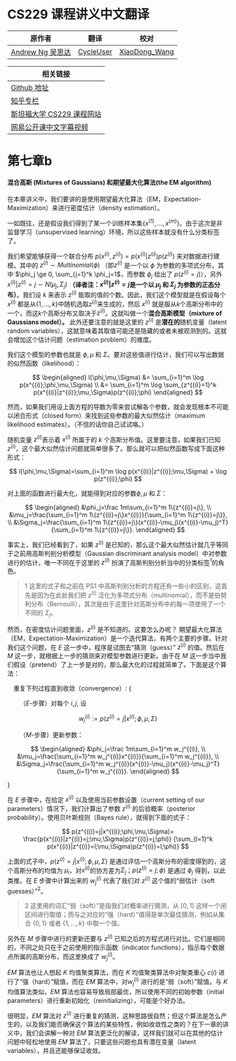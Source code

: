 # CS229 课程讲义中文翻译

| 原作者 | 翻译 | 校对 |
| --- | --- | --- |
| [Andrew Ng  吴恩达](http://www.andrewng.org/) | [CycleUser](https://www.zhihu.com/people/cycleuser/columns) | [XiaoDong_Wang](https://github.com/Dongzhixiao) |


|相关链接|
|---|
|[Github 地址](https://github.com/Kivy-CN/Stanford-CS-229-CN)|
|[知乎专栏](https://zhuanlan.zhihu.com/MachineLearn)|
|[斯坦福大学 CS229 课程网站](http://cs229.stanford.edu/)|
|[网易公开课中文字幕视频](http://open.163.com/movie/2008/1/M/C/M6SGF6VB4_M6SGHFBMC.html)|


# 第七章b

#### 混合高斯 (Mixtures of Gaussians) 和期望最大化算法(the EM algorithm)

在本章讲义中，我们要讲的是使用期望最大化算法（EM，Expectation-Maximization）来进行密度估计（density estimation）。

一如既往，还是假设我们得到了某一个训练样本集$\{x^{(1)},...,x^{(m)}\}$。由于这次是非监督学习（unsupervised learning）环境，所以这些样本就没有什么分类标签了。

我们希望能够获得一个联合分布 $p(x^{(i)},z^{(i)}) = p(x^{(i)}|z^{(i)})p(z^{(i)})$ 来对数据进行建模。其中的 $z^{(i)} \sim Multinomial(\phi)$ （即$z^{(i)}$ 是一个以 $\phi$ 为参数的多项式分布，其中 $\phi_j \ge 0, \sum_{j=1}^k \phi_j=1$，而参数 $\phi_j$ 给出了 $p(z^{(i)} = j)$），另外 $x^{(i)}|z^{(i)} = j \sim N(μ_j,\Sigma_j)$ **（译者注：$x^{(i)}|z^{(i)} = j$是一个以 $μ_j$ 和 $\Sigma_j$ 为参数的正态分布）**。我们设 $k$ 来表示 $z^{(i)}$ 能取的值的个数。因此，我们这个模型就是在假设每个$x^{(i)}$ 都是从$\{1, ..., k\}$中随机选取$z^{(i)}$来生成的，然后 $x^{(i)}$ 就是服从$k$个高斯分布中的一个，而这$k$个高斯分布又取决于$z^{(i)}$。这就叫做一个**混合高斯模型（mixture of Gaussians model）。** 此外还要注意的就是这里的 $z^{(i)}$ 是**潜在的**随机变量（latent random variables），这就意味着其取值可能还是隐藏的或者未被观测到的。这就会增加这个估计问题（estimation problem）的难度。

我们这个模型的参数也就是 $\phi, \mu$ 和 $\Sigma$。要对这些值进行估计，我们可以写出数据的似然函数（likelihood）：

$$
\begin{aligned}
l(\phi,\mu,\Sigma) &= \sum_{i=1}^m \log p(x^{(i)};\phi,\mu,\Sigma) \\
&= \sum_{i=1}^m \log \sum_{z^{(i)}=1}^k p(x^{(i)}|z^{(i)};\mu,\Sigma)p(z^{(i)};\phi)
\end{aligned}
$$

然而，如果我们用设上面方程的导数为零来尝试解各个参数，就会发现根本不可能以闭合形式（closed form）来找到这些参数的最大似然估计（maximum likelihood estimates）。（不信的话你自己试试咯。）

随机变量 $z^{(i)}$表示着 $x^{(i)}$ 所属于的 $k$ 个高斯分布值。这里要注意，如果我们已知 $z^{(i)}$，这个最大似然估计问题就简单很多了。那么就可以把似然函数写成下面这种形式：

$$
l(\phi,\mu,\Sigma)=\sum_{i=1}^m \log p(x^{(i)}|z^{(i)};\mu,\Sigma) + \log p(z^{(i)};\phi)
$$

对上面的函数进行最大化，就能得到对应的参数$\phi, \mu$ 和 $\Sigma$：

$$
\begin{aligned}
&\phi_j=\frac 1m\sum_{i=1}^m 1\{z^{(i)}=j\}, \\
&\mu_j=\frac{\sum_{i=1}^m 1\{z^{(i)}=j\}x^{(i)}}{\sum_{i=1}^m 1\{z^{(i)}=j\}}, \\
&\Sigma_j=\frac{\sum_{i=1}^m 1\{z^{(i)}=j\}(x^{(i)}-\mu_j)(x^{(i)}-\mu_j)^T}{\sum_{i=1}^m 1\{z^{(i)}=j\}}.
\end{aligned}
$$

事实上，我们已经看到了，如果 $z^{(i)}$ 是已知的，那么这个最大似然估计就几乎等同于之前用高斯判别分析模型（Gaussian discriminant analysis model）中对参数进行的估计，唯一不同在于这里的 $z^{(i)}$ 扮演了高斯判别分析当中的分类标签$^1$的角色。

>1 这里的式子和之前在 PS1 中高斯判别分析的方程还有一些小的区别，这首先是因为在此处我们把 $z^{(i)}$ 泛化为多项式分布（multinomial），而不是伯努利分布（Bernoulli），其次是由于这里针对高斯分布中的每一项使用了一个不同的 $\Sigma_j$。

然而，在密度估计问题里面，$z^{(i)}$ 是不知道的。这要怎么办呢？
期望最大化算法（EM，Expectation-Maximization）是一个迭代算法，有两个主要的步骤。针对我们这个问题，在 $E$ 这一步中，程序是试图去“猜测（guess）” $z^{(i)}$ 的值。然后在 $M$ 这一步，就根据上一步的猜测来对模型参数进行更新。由于在 $M$ 这一步当中我们假设（pretend）了上一步是对的，那么最大化的过程就简单了。下面是这个算法：


&emsp;重复下列过程直到收敛（convergence）: {

&emsp;&emsp;（$E$-步骤）对每个 $i, j$, 设 

$$
w_j^{(i)} := p(z^{(i)}=j|x^{(i)};\phi,\mu,\Sigma)
$$

&emsp;&emsp;（$M$-步骤）更新参数：

$$
\begin{aligned}
&\phi_j=\frac 1m\sum_{i=1}^m w_j^{(i)}, \\
&\mu_j=\frac{\sum_{i=1}^m w_j^{(i)}x^{(i)}}{\sum_{i=1}^m w_j^{(i)}}, \\
&\Sigma_j=\frac{\sum_{i=1}^m w_j^{(i)}(x^{(i)}-\mu_j)(x^{(i)}-\mu_j)^T}{\sum_{i=1}^m w_j^{(i)}}.
\end{aligned}
$$

} 

在 $E$ 步骤中，在给定 $x^{(i)}$ 以及使用当前参数设置（current setting of our parameters）情况下，我们计算出了参数 $z^{(i)}$ 的后验概率（posterior probability）。使用贝叶斯规则（Bayes rule），就得到下面的式子：

$$
p(z^{(i)}=j|x^{(i)};\phi,\mu,\Sigma)=
\frac{p(x^{(i)}|z^{(i)}=j;\mu,\Sigma)p(z^{(i)}=j;\phi)}
{\sum_{l=1}^k p(x^{(i)}|z^{(i)}=l;\mu,\Sigma)p(z^{(i)}=l;\phi)}
$$

上面的式子中，$p(z^{(i)}=j|x^{(i)};\phi,\mu,\Sigma)$ 是通过评估一个高斯分布的密度得到的，这个高斯分布的均值为 $\mu_i$，对$x^{(i)}$的协方差为$\Sigma_j$；$p(z^{(i)} = j;\phi)$ 是通过 $\phi_j$ 得到，以此类推。在 $E$ 步骤中计算出来的 $w_j^{(i)}$ 代表了我们对 $z^{(i)}$ 这个值的“弱估计（soft guesses）”$^2$。

>2 这里用的词汇“弱（soft）”是指我们对概率进行猜测，从 $[0, 1]$ 这样一个闭区间进行取值；而与之对应的“强（hard）”值得是单次最佳猜测，例如从集合 $\{0,1\}$ 或者 $\{1, ..., k\}$ 中取一个值。

另外在 $M$ 步骤中进行的更新还要与 $z^{(i)}$ 已知之后的方程式进行对比。它们是相同的，不同之处只在于之前使用的指示函数（indicator functions），指示每个数据点所属的高斯分布，而这里换成了 $w_j^{(i)}$。

$EM$ 算法也让人想起 $K$ 均值聚类算法，而在 $K$ 均值聚类算法中对聚类重心 $c(i)$ 进行了“强（hard）”赋值，而在 $EM$ 算法中，对$w_j^{(i)}$ 进行的是“弱（soft）”赋值。与 $K$ 均值算法类似，$EM$ 算法也容易导致局部最优，所以使用不同的初始参数（initial parameters）进行重新初始化（reinitializing），可能是个好办法。

很明显，$EM$ 算法对 $z^{(i)}$ 进行重复的猜测，这种思路很自然；但这个算法是怎么产生的，以及我们能否确保这个算法的某些特性，例如收敛性之类的？在下一章的讲义中，我们会讲解一种对 $EM$ 算法更泛化的解读，这样我们就可以在其他的估计问题中轻松地使用 $EM$ 算法了，只要这些问题也具有潜在变量（latent variables），并且还能够保证收敛。
